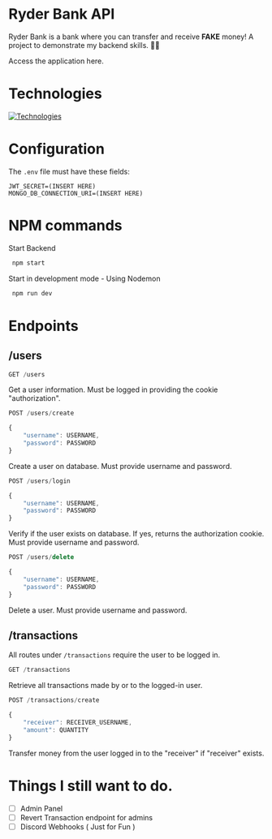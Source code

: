 # Ryder Bank API
Ryder Bank is a bank where you can transfer and receive **FAKE** money!
A project to demonstrate my backend skills. 🚀✨

Access the application <a>here</a>.

# Technologies

[![Technologies](https://skillicons.dev/icons?i=js,nodejs,express,mongo)](https://skillicons.dev)

# Configuration
The
`.env`
file must have these fields:
```
JWT_SECRET=(INSERT HERE)
MONGO_DB_CONNECTION_URI=(INSERT HERE)
```

# NPM commands
Start Backend
```bash
 npm start
```

Start in development mode - Using Nodemon
```bash
 npm run dev
```
# Endpoints

## /users

```js
GET /users
```
Get a user information. Must be logged in providing the cookie "authorization".

```js
POST /users/create

{
    "username": USERNAME, 
    "password": PASSWORD
}
```
Create a user on database. Must provide username and password.

```js
POST /users/login

{
    "username": USERNAME, 
    "password": PASSWORD
}
```
Verify if the user exists on database. If yes, returns the authorization cookie. Must provide username and password.

```js
POST /users/delete

{
    "username": USERNAME, 
    "password": PASSWORD
}
```
Delete a user. Must provide username and password.

## /transactions

All routes under `/transactions` require the user to be logged in.
```js
GET /transactions
```
Retrieve all transactions made by or to the logged-in user.

```js
POST /transactions/create

{
    "receiver": RECEIVER_USERNAME,
    "amount": QUANTITY
}
```
Transfer money from the user logged in to the "receiver" if "receiver" exists.



# Things I still want to do.
- [ ] Admin Panel
- [ ] Revert Transaction endpoint for admins
- [ ] Discord Webhooks ( Just for Fun )
